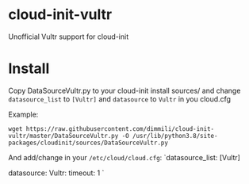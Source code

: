 # cloud-init-vultr

Unofficial Vultr support for cloud-init

# Install

Copy DataSourceVultr.py to your cloud-init install sources/ and change `datasource_list` to `[Vultr]` and `datasource` to `Vultr` in you cloud.cfg

Example:
```shell
wget https://raw.githubusercontent.com/dimmili/cloud-init-vultr/master/DataSourceVultr.py -O /usr/lib/python3.8/site-packages/cloudinit/sources/DataSourceVultr.py
```

And add/change in your `/etc/cloud/cloud.cfg`:
`datasource_list: [Vultr]

datasource:
  Vultr:
    timeout: 1
`
